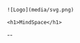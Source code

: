 <!-- <div align="center"> -->
	![Logo](media/svg.png)
<!-- 	<img src="media/svg.png" width="100"/> -->
	<h1>MindSpace</h1>
<!-- </div> -->
--
